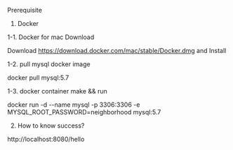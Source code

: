 Prerequisite

1. Docker

1-1. Docker for mac Download

Download https://download.docker.com/mac/stable/Docker.dmg and Install

1-2. pull mysql docker image

docker pull mysql:5.7

1-3. docker container make && run

docker run -d --name mysql -p 3306:3306 -e MYSQL_ROOT_PASSWORD=neighborhood mysql:5.7

2. How to know success?

http://localhost:8080/hello